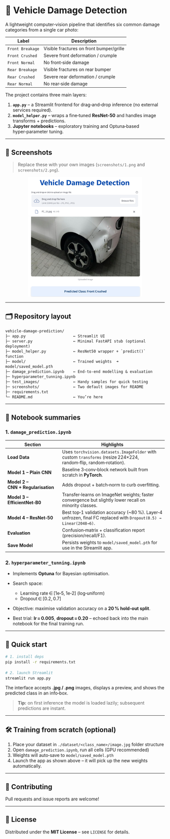 # 🚗 Vehicle Damage Detection

A lightweight computer‑vision pipeline that identifies six common damage categories from a single car photo:

| Label            | Description                              |
| ---------------- | ---------------------------------------- |
| `Front Breakage` | Visible fractures on front bumper/grille |
| `Front Crushed`  | Severe front deformation / crumple       |
| `Front Normal`   | No front‑side damage                     |
| `Rear Breakage`  | Visible fractures on rear bumper         |
| `Rear Crushed`   | Severe rear deformation / crumple        |
| `Rear Normal`    | No rear‑side damage                      |

The project contains three main layers:

1. **`app.py`** – a Streamlit frontend for drag‑and‑drop inference (no external services required).
2. **`model_helper.py`** – wraps a fine‑tuned **ResNet‑50** and handles image transforms + predictions.
3. **Jupyter notebooks** – exploratory training and Optuna‑based hyper‑parameter tuning.

---

## 📸 Screenshots

> Replace these with your own images (`screenshots/1.png` and `screenshots/2.png`).

<p align="center">
  <img src="screenshots/1.png" width="360" alt="Home screen">
  <img src="screenshots/2.png" width="360" alt="Prediction result">
</p>

---

## 🗂️ Repository layout

```text
vehicle-damage-prediction/
├─ app.py                     ← Streamlit UI
├─ server.py                  ← Minimal FastAPI stub (optional deployment)
├─ model_helper.py            ← ResNet50 wrapper + `predict()` function
├─ model/                     ← Trained weights  ➜  model/saved_model.pth
├─ damage_prediction.ipynb    ← End‑to‑end modelling & evaluation
├─ hyperparameter_tunning.ipynb
├─ test_images/               ← Handy samples for quick testing
├─ screenshots/               ← Two default images for README
├─ requirements.txt
└─ README.md                  ← You’re here
```

---

## 📒 Notebook summaries

### 1. `damage_prediction.ipynb`

| Section                            | Highlights                                                                                                         |
| ---------------------------------- | ------------------------------------------------------------------------------------------------------------------ |
| **Load Data**                      | Uses `torchvision.datasets.ImageFolder` with custom `transforms` (resize 224×224, random‑flip, random‑rotation).   |
| **Model 1 – Plain CNN**            | Baseline 3‑conv‑block network built from scratch in **PyTorch**.                                                   |
| **Model 2 – CNN + Regularisation** | Adds dropout + batch‑norm to curb overfitting.                                                                     |
| **Model 3 – EfficientNet‑B0**      | Transfer‑learns on ImageNet weights; faster convergence but slightly lower recall on minority classes.             |
| **Model 4 – ResNet‑50**            | Best top‑1 validation accuracy (\~80 %). Layer‑4 unfrozen, final FC replaced with `Dropout(0.5) → Linear(2048→6)`. |
| **Evaluation**                     | Confusion‑matrix + classification report (precision/recall/F1).                                                    |
| **Save Model**                     | Persists weights to `model/saved_model.pth` for use in the Streamlit app.                                          |

### 2. `hyperparameter_tunning.ipynb`

* Implements **Optuna** for Bayesian optimisation.
* Search space:

  * Learning rate ∈ \[1e‑5, 1e‑2] (log‑uniform)
  * Dropout ∈ \[0.2, 0.7]
* Objective: maximise validation accuracy on a **20 % hold‑out split**.
* Best trial: **lr = 0.005**, **dropout = 0.20** – echoed back into the main notebook for the final training run.

---

## 🚀 Quick start

```bash
# 1. install deps
pip install -r requirements.txt

# 2. launch Streamlit
streamlit run app.py
```

The interface accepts **.jpg / .png** images, displays a preview, and shows the predicted class in an info‑box.

> **Tip:** on first inference the model is loaded lazily; subsequent predictions are instant.

---

## 🛠️ Training from scratch (optional)

1. Place your dataset in `./dataset/<class_name>/image.jpg` folder structure
2. Open `damage_prediction.ipynb`, run all cells (GPU recommended)
3. Weights will auto‑save to `model/saved_model.pth`
4. Launch the app as shown above – it will pick up the new weights automatically.

---

## 🤝 Contributing

Pull requests and issue reports are welcome!

---

## 📄 License

Distributed under the **MIT License** – see `LICENSE` for details.
